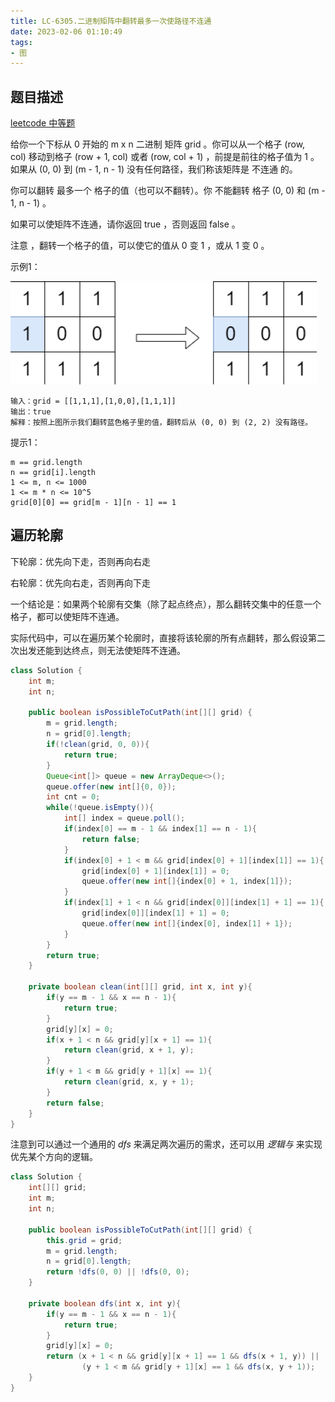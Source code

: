 ```yaml
---
title: LC-6305.二进制矩阵中翻转最多一次使路径不连通
date: 2023-02-06 01:10:49
tags:
- 图
---
```


## 题目描述
[leetcode 中等题](https://leetcode.cn/problems/disconnect-path-in-a-binary-matrix-by-at-most-one-flip/)

给你一个下标从 0 开始的 m x n 二进制 矩阵 grid 。你可以从一个格子 (row, col) 移动到格子 (row + 1, col) 或者 (row, col + 1) ，前提是前往的格子值为 1 。如果从 (0, 0) 到 (m - 1, n - 1) 没有任何路径，我们称该矩阵是 不连通 的。

你可以翻转 最多一个 格子的值（也可以不翻转）。你 不能翻转 格子 (0, 0) 和 (m - 1, n - 1) 。

如果可以使矩阵不连通，请你返回 true ，否则返回 false 。

注意 ，翻转一个格子的值，可以使它的值从 0 变 1 ，或从 1 变 0 。

示例1：

![](../img/Snipaste_2023-02-06_17-09-31.png)
```
输入：grid = [[1,1,1],[1,0,0],[1,1,1]]
输出：true
解释：按照上图所示我们翻转蓝色格子里的值，翻转后从 (0, 0) 到 (2, 2) 没有路径。
```

提示1：
```
m == grid.length
n == grid[i].length
1 <= m, n <= 1000
1 <= m * n <= 10^5
grid[0][0] == grid[m - 1][n - 1] == 1
```

## 遍历轮廓
下轮廓：优先向下走，否则再向右走

右轮廓：优先向右走，否则再向下走

一个结论是：如果两个轮廓有交集（除了起点终点），那么翻转交集中的任意一个格子，都可以使矩阵不连通。

实际代码中，可以在遍历某个轮廓时，直接将该轮廓的所有点翻转，那么假设第二次出发还能到达终点，则无法使矩阵不连通。
```Java
class Solution {
    int m;
    int n;

    public boolean isPossibleToCutPath(int[][] grid) {
        m = grid.length;
        n = grid[0].length;
        if(!clean(grid, 0, 0)){
            return true;
        }
        Queue<int[]> queue = new ArrayDeque<>();
        queue.offer(new int[]{0, 0});
        int cnt = 0;
        while(!queue.isEmpty()){
            int[] index = queue.poll();
            if(index[0] == m - 1 && index[1] == n - 1){
                return false;
            }
            if(index[0] + 1 < m && grid[index[0] + 1][index[1]] == 1){
                grid[index[0] + 1][index[1]] = 0;
                queue.offer(new int[]{index[0] + 1, index[1]});
            }
            if(index[1] + 1 < n && grid[index[0]][index[1] + 1] == 1){
                grid[index[0]][index[1] + 1] = 0;
                queue.offer(new int[]{index[0], index[1] + 1});
            }
        }
        return true;
    }

    private boolean clean(int[][] grid, int x, int y){
        if(y == m - 1 && x == n - 1){
            return true;
        }
        grid[y][x] = 0;
        if(x + 1 < n && grid[y][x + 1] == 1){   
            return clean(grid, x + 1, y);
        }
        if(y + 1 < m && grid[y + 1][x] == 1){
            return clean(grid, x, y + 1);
        }
        return false;
    }
}
```
注意到可以通过一个通用的 $dfs$ 来满足两次遍历的需求，还可以用 $逻辑与$ 来实现优先某个方向的逻辑。
```Java
class Solution {
    int[][] grid;
    int m;
    int n;

    public boolean isPossibleToCutPath(int[][] grid) {
        this.grid = grid;
        m = grid.length;
        n = grid[0].length;
        return !dfs(0, 0) || !dfs(0, 0);
    }

    private boolean dfs(int x, int y){
        if(y == m - 1 && x == n - 1){
            return true;
        }
        grid[y][x] = 0;
        return (x + 1 < n && grid[y][x + 1] == 1 && dfs(x + 1, y)) ||
                (y + 1 < m && grid[y + 1][x] == 1 && dfs(x, y + 1));
    }
}
```
